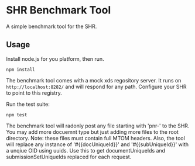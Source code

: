 SHR Benchmark Tool
==================

A simple benchmark tool for the SHR.

Usage
-----

Install node.js for you platform, then run.

`npm install`

The benchmark tool comes with a mock xds regository server. It runs on `http://localhost:8282/` and will respond for any path. Configure your SHR to point to this registry.

Run the test suite:

`npm test`

The benchmark tool will radonly post any file starting with 'pnr-' to the SHR. You may add more docuemnt type but just adding more files to the root directory. Note: these files must contain full MTOM headers. Also, the tool will replace any instance of '#{{docUniqueId}}' and '#{{subUniqueId}}' with a unqiue OID using uuids. Use this to get documentUniqueIds and submissionSetUniqueIds replaced for each request.